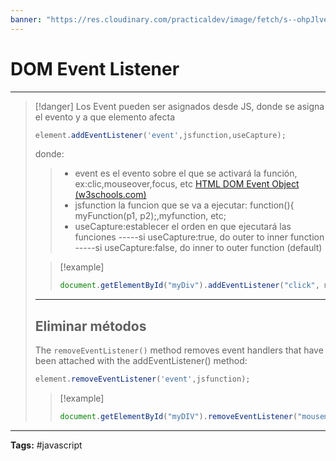 ```yaml
---
banner: "https://res.cloudinary.com/practicaldev/image/fetch/s--ohpJlve1--/c_imagga_scale,f_auto,fl_progressive,h_420,q_auto,w_1000/https://res.cloudinary.com/drquzbncy/image/upload/v1586605549/javascript_banner_sxve2l.jpg"
---
```

# DOM Event Listener
<hr> 

> [!danger]
> Los Event pueden ser asignados desde JS, donde se asigna el evento y a que elemento afecta
> 
> ```js
> element.addEventListener('event',jsfunction,useCapture);
> ```
> donde: 
> >* event es el evento sobre el que se activará la función, ex:clic,mouseover,focus, etc [HTML DOM Event Object (w3schools.com)](https://www.w3schools.com/jsref/dom_obj_event.asp)
> >* jsfunction la funcion que se va a ejecutar: function(){ myFunction(p1, p2);,myfunction, etc;
> >* useCapture:establecer el orden en que ejecutará las funciones
> >-----si useCapture:true, do outer to inner function
> >-----si useCapture:false, do inner to outer function (default)
> 
> > [!example]
> > ```js
> > document.getElementById("myDiv").addEventListener("click", myFunction, true);
> > ```
> <hr> 
> 
> ## Eliminar métodos
> The `removeEventListener()` method removes event handlers that have been attached with the addEventListener() method:
> ```js
> element.removeEventListener('event',jsfunction);
> ```
> > [!example]
> > ```js
> > document.getElementById("myDIV").removeEventListener("mousemove", myFunction);
> > ```

<hr>
<b>Tags:</b> #javascript 